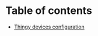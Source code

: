 # Table of contents
* [Thingy devices configuration](./technical/Thingy%20devices%20configuration.md)
